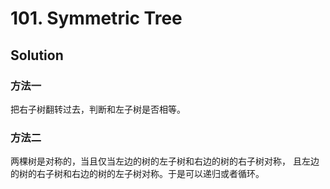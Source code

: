 # 101. Symmetric Tree

## Solution

### 方法一

把右子树翻转过去，判断和左子树是否相等。

### 方法二

两棵树是对称的，当且仅当左边的树的左子树和右边的树的右子树对称，
且左边的树的右子树和右边的树的左子树对称。于是可以递归或者循环。